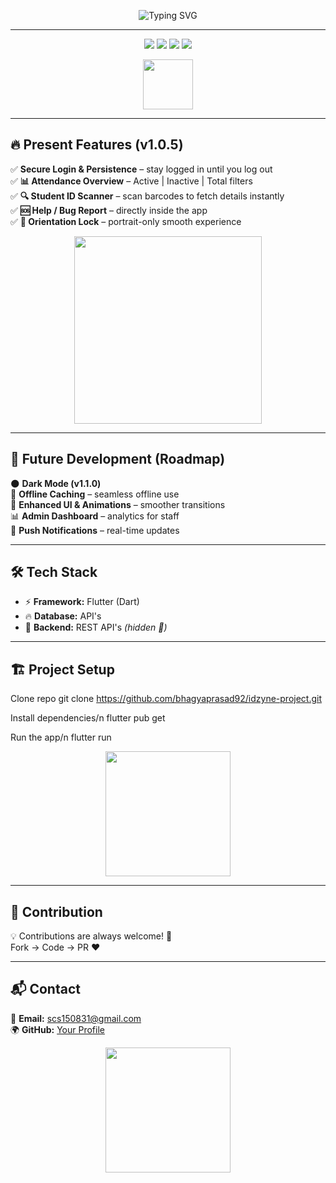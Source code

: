 
<p align="center">
  <img src="https://readme-typing-svg.herokuapp.com?font=Fira+Code&weight=600&size=32&pause=1000&color=00E6FF&center=true&vCenter=true&multiline=true&width=900&height=120&lines=✨+IDzyne+–+Smart+Student+Management+App+✨;📱+Fast+%7C+Reliable+%7C+Built+with+Flutter;💡+Attendance+%26+ID+Scanner+Simplified" alt="Typing SVG" />
</p>

---

<p align="center">
  <img src="https://img.shields.io/badge/Flutter-v3.22-00C3FF?style=for-the-badge&logo=flutter&logoColor=white&labelColor=0A0A0A" />
  <img src="https://img.shields.io/badge/Firebase-Backend-FFCA28?style=for-the-badge&logo=firebase&logoColor=black&labelColor=0A0A0A" />
  <img src="https://img.shields.io/badge/Platform-Android%20%7C%20iOS-34ca49?style=for-the-badge&logo=app-store&logoColor=white&labelColor=0A0A0A" />
  <img src="https://img.shields.io/badge/Version-1.0.5-8A2BE2?style=for-the-badge&logo=git&logoColor=white&labelColor=0A0A0A" />
</p>

<p align="center">
  <img src="https://media.giphy.com/media/3o7qE1YN7aBOFPRw8E/giphy.gif" width="80" />
</p>

---

## 🔥 Present Features (v1.0.5)

✅ **Secure Login & Persistence** – stay logged in until you log out <br>
✅ **📊 Attendance Overview** – Active | Inactive | Total filters <br>
✅ **🔍 Student ID Scanner** – scan barcodes to fetch details instantly <br>
✅ **🆘 Help / Bug Report** – directly inside the app <br>
✅ **📱 Orientation Lock** – portrait-only smooth experience <br>

<p align="center">
  <img src="https://media.giphy.com/media/26tn33aiTi1jkl6H6/giphy.gif" width="300" />
</p>

---

## 🚀 Future Development (Roadmap)

🌑 **Dark Mode (v1.1.0)** <br>
📶 **Offline Caching** – seamless offline use <br>
🎨 **Enhanced UI & Animations** – smoother transitions <br>
📊 **Admin Dashboard** – analytics for staff <br>
🔔 **Push Notifications** – real-time updates <br>


---

## 🛠️ Tech Stack

- ⚡ **Framework:** Flutter (Dart)  
- 🔥 **Database:** API's  
- 🔗 **Backend:** REST API's *(hidden 🚫)*  

---

## 🏗️ Project Setup

Clone repo
git clone https://github.com/bhagyaprasad92/idzyne-project.git

Install dependencies/n
flutter pub get

Run the app/n
flutter run

<p align="center">
  <img src="https://media.giphy.com/media/xT9IgzoKnwFNmISR8I/giphy.gif" width="200"/>
</p>

---

## 🤝 Contribution

💡 Contributions are always welcome! 🚀  
Fork → Code → PR ❤️  

---

## 📬 Contact

📧 **Email:** [scs150831@gmail.com](mailto:scs150831@gmail.com)  
🌍 **GitHub:** [Your Profile](https://github.com/bhagyaprasad92)  

<p align="center">
  <img src="https://media.giphy.com/media/l41lUjUgLLwWrz20w/giphy.gif" width="200" />
</p>
